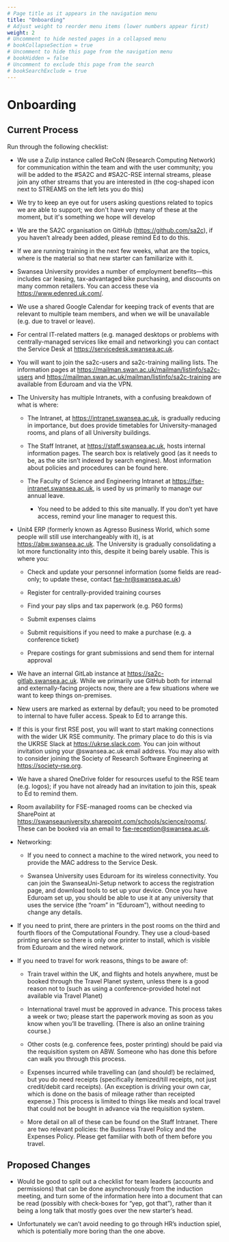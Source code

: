 ```yaml
---
# Page title as it appears in the navigation menu
title: "Onboarding"
# Adjust weight to reorder menu items (lower numbers appear first)
weight: 2
# Uncomment to hide nested pages in a collapsed menu
# bookCollapseSection = true
# Uncomment to hide this page from the navigation menu
# bookHidden = false
# Uncomment to exclude this page from the search
# bookSearchExclude = true
---
```


# Onboarding

## Current Process

Run through the following checklist:

- We use a Zulip instance called ReCoN (Research Computing Network) for communication within the team and with the user community; you will be added to the #SA2C and #SA2C-RSE internal streams, please join any other streams that you are interested in (the cog-shaped icon next to STREAMS on the left lets you do this)

- We try to keep an eye out for users asking questions related to topics we are able to support; we don't have very many of these at the moment, but it's something we hope will develop

- We are the SA2C organisation on GitHub (https://github.com/sa2c), if you haven’t already been added, please remind Ed to do this.

- If we are running training in the next few weeks, what are the topics, where is the material so that new starter can familiarize with it.

- Swansea University provides a number of employment benefits—this includes car leasing, tax-advantaged bike purchasing, and discounts on many common retailers. You can access these via https://www.edenred.uk.com/.

- We use a shared Google Calendar for keeping track of events that are relevant to multiple team members, and when we will be unavailable (e.g. due to travel or leave).

- For central IT-related matters (e.g. managed desktops or problems with centrally-managed services like email and networking) you can contact the Service Desk at https://servicedesk.swansea.ac.uk.

- You will want to join the sa2c-users and sa2c-training mailing lists. The information pages at https://mailman.swan.ac.uk/mailman/listinfo/sa2c-users and https://mailman.swan.ac.uk/mailman/listinfo/sa2c-training are available from Eduroam and via the VPN.

- The University has multiple Intranets, with a confusing breakdown of what is where:

    - The Intranet, at https://intranet.swansea.ac.uk, is gradually reducing in importance, but does provide timetables for University-managed rooms, and plans of all University buildings.

    - The Staff Intranet, at https://staff.swansea.ac.uk, hosts internal information pages. The search box is relatively good (as it needs to be, as the site isn’t indexed by search engines). Most information about policies and procedures can be found here.

    - The Faculty of Science and Engineering Intranet at https://fse-intranet.swansea.ac.uk, is used by us primarily to manage our annual leave.

        - You need to be added to this site manually. If you don’t yet have access, remind your line manager to request this.

- Unit4 ERP (formerly known as Agresso Business World, which some people will still use interchangeably with it), is at https://abw.swansea.ac.uk. The University is gradually consolidating a lot more functionality into this, despite it being barely usable. This is where you:

    - Check and update your personnel information (some fields are read-only; to update these, contact fse-hr@swansea.ac.uk)

    - Register for centrally-provided training courses

    - Find your pay slips and tax paperwork (e.g. P60 forms)

    - Submit expenses claims

    - Submit requisitions if you need to make a purchase (e.g. a conference ticket)

    - Prepare costings for grant submissions and send them for internal approval

- We have an internal GitLab instance at https://sa2c-gitlab.swansea.ac.uk. While we primarily use GitHub both for internal and externally-facing projects now, there are a few situations where we want to keep things on-premises.

- New users are marked as external by default; you need to be promoted to internal to have fuller access. Speak to Ed to arrange this.

- If this is your first RSE post, you will want to start making connections with the wider UK RSE community. The primary place to do this is via the UKRSE Slack at https://ukrse.slack.com. You can join without invitation using your @swansea.ac.uk email address. You may also with to consider joining the Society of Research Software Engineering at https://society-rse.org.

- We have a shared OneDrive folder for resources useful to the RSE team (e.g. logos); if you have not already had an invitation to join this, speak to Ed to remind them.

- Room availability for FSE-managed rooms can be checked via SharePoint at https://swanseauniversity.sharepoint.com/schools/science/rooms/. These can be booked via an email to fse-reception@swansea.ac.uk.

- Networking:

    - If you need to connect a machine to the wired network, you need to provide the MAC address to the Service Desk.

    - Swansea University uses Eduroam for its wireless connectivity. You can join the SwanseaUni-Setup network to access the registration page, and download tools to set up your device. Once you have Eduroam set up, you should be able to use it at any university that uses the service (the “roam” in “Eduroam”), without needing to change any details.

- If you need to print, there are printers in the post rooms on the third and fourth floors of the Computational Foundry. They use a cloud-based printing service so there is only one printer to install, which is visible from Eduroam and the wired network.

- If you need to travel for work reasons, things to be aware of:

    - Train travel within the UK, and flights and hotels anywhere, must be booked through the Travel Planet system, unless there is a good reason not to (such as using a conference-provided hotel not available via Travel Planet)

    - International travel must be approved in advance. This process takes a week or two; please start the paperwork moving as soon as you know when you’ll be travelling. (There is also an online training course.)

    - Other costs (e.g. conference fees, poster printing) should be paid via the requisition system on ABW. Someone who has done this before can walk you through this process.

    - Expenses incurred while travelling can (and should!) be reclaimed, but you do need receipts (specifically itemized/till receipts, not just credit/debit card receipts). (An exception is driving your own car, which is done on the basis of mileage rather than receipted expense.) This process is limited to things like meals and local travel that could not be bought in advance via the requisition system.

    - More detail on all of these can be found on the Staff Intranet. There are two relevant policies: the Business Travel Policy and the Expenses Policy. Please get familiar with both of them before you travel.

## Proposed Changes

- Would be good to split out a checklist for team leaders (accounts and permissions) that can be done asynchronously from the induction meeting, and turn some of the information here into a document that can be read (possibly with check-boxes for “yep, got that”), rather than it being a long talk that mostly goes over the new starter’s head.

- Unfortunately we can’t avoid needing to go through HR’s induction spiel, which is potentially more boring than the one above.